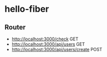 # hello-fiber
## Router

- <http://localhost:3000/check> GET
- <http://localhost:3000/api/users> GET
- <http://localhost:3000/api/users/create> POST
